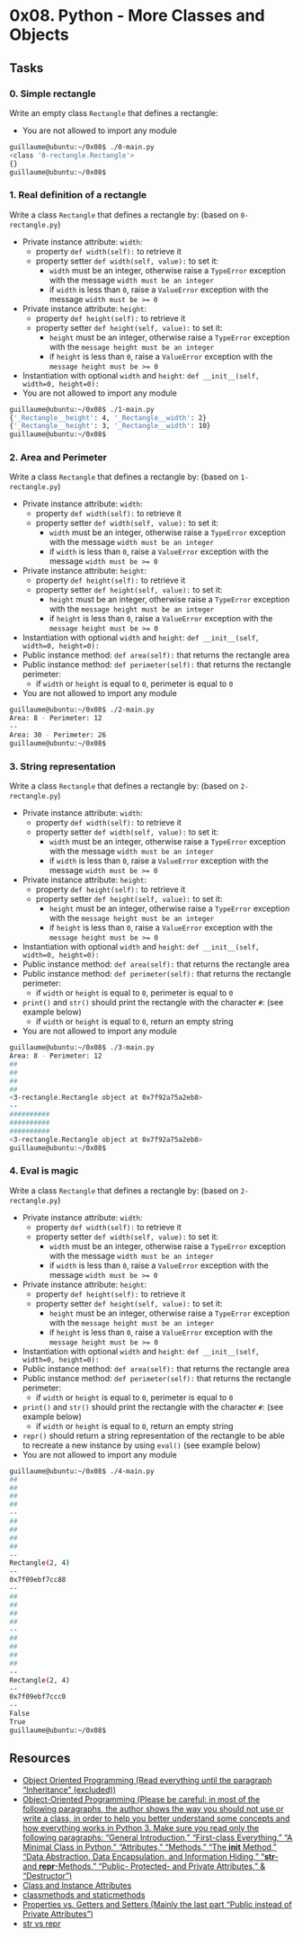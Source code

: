 # 0x08. Python - More Classes and Objects
## Tasks
### 0. Simple rectangle
Write an empty class `Rectangle` that defines a rectangle:

- You are not allowed to import any module
```bash
guillaume@ubuntu:~/0x08$ ./0-main.py
<class '0-rectangle.Rectangle'>
{}
guillaume@ubuntu:~/0x08$ 
```
### 1. Real definition of a rectangle
Write a class `Rectangle` that defines a rectangle by: (based on `0-rectangle.py`)

- Private instance attribute: `width`:
    * property `def width(self):` to retrieve it
    * property setter `def width(self, value):` to set it:
        + `width` must be an integer, otherwise raise a `TypeError` exception with the message `width must be an integer`
        + if `width` is less than `0`, raise a `ValueError` exception with the message `width must be >= 0`
- Private instance attribute: `height`:
    * property `def height(self):` to retrieve it
    * property setter `def height(self, value):` to set it:
        + `height` must be an integer, otherwise raise a `TypeError` exception with the `message height must be an integer`
        + if `height` is less than `0`, raise a `ValueError` exception with the `message height must be >= 0`
- Instantiation with optional `width` and `height`: `def __init__(self, width=0, height=0):`
- You are not allowed to import any module
```bash
guillaume@ubuntu:~/0x08$ ./1-main.py
{'_Rectangle__height': 4, '_Rectangle__width': 2}
{'_Rectangle__height': 3, '_Rectangle__width': 10}
guillaume@ubuntu:~/0x08$ 
```
### 2. Area and Perimeter
Write a class `Rectangle` that defines a rectangle by: (based on `1-rectangle.py`)

- Private instance attribute: `width`:
    * property `def width(self):` to retrieve it
    * property setter `def width(self, value):` to set it:
        + `width` must be an integer, otherwise raise a `TypeError` exception with the message `width must be an integer`
        + if `width` is less than `0`, raise a `ValueError` exception with the message `width must be >= 0`
- Private instance attribute: `height`:
    * property `def height(self):` to retrieve it
    * property setter `def height(self, value):` to set it:
        + `height` must be an integer, otherwise raise a `TypeError` exception with the `message height must be an integer`
        + if `height` is less than `0`, raise a `ValueError` exception with the `message height must be >= 0`
- Instantiation with optional `width` and `height`: `def __init__(self, width=0, height=0):`
- Public instance method: `def area(self):` that returns the rectangle area
- Public instance method: `def perimeter(self):` that returns the rectangle perimeter:
    * if `width` or `height` is equal to `0`, perimeter is equal to `0`
- You are not allowed to import any module
```bash
guillaume@ubuntu:~/0x08$ ./2-main.py
Area: 8 - Perimeter: 12
--
Area: 30 - Perimeter: 26
guillaume@ubuntu:~/0x08$ 
```
### 3. String representation
Write a class `Rectangle` that defines a rectangle by: (based on `2-rectangle.py`)

- Private instance attribute: `width`:
    * property `def width(self):` to retrieve it
    * property setter `def width(self, value):` to set it:
        + `width` must be an integer, otherwise raise a `TypeError` exception with the message `width must be an integer`
        + if `width` is less than `0`, raise a `ValueError` exception with the message `width must be >= 0`
- Private instance attribute: `height`:
    * property `def height(self):` to retrieve it
    * property setter `def height(self, value):` to set it:
        + `height` must be an integer, otherwise raise a `TypeError` exception with the `message height must be an integer`
        + if `height` is less than `0`, raise a `ValueError` exception with the `message height must be >= 0`
- Instantiation with optional `width` and `height`: `def __init__(self, width=0, height=0):`
- Public instance method: `def area(self):` that returns the rectangle area
- Public instance method: `def perimeter(self):` that returns the rectangle perimeter:
    * if `width` or `height` is equal to `0`, perimeter is equal to `0`
- `print()` and `str()` should print the rectangle with the character `#`: (see example below)
    * if `width` or `height` is equal to `0`, return an empty string
- You are not allowed to import any module
```bash
guillaume@ubuntu:~/0x08$ ./3-main.py
Area: 8 - Perimeter: 12
##
##
##
##
<3-rectangle.Rectangle object at 0x7f92a75a2eb8>
--
##########
##########
##########
<3-rectangle.Rectangle object at 0x7f92a75a2eb8>
guillaume@ubuntu:~/0x08$ 
```
### 4. Eval is magic
Write a class `Rectangle` that defines a rectangle by: (based on `2-rectangle.py`)

- Private instance attribute: `width`:
    * property `def width(self):` to retrieve it
    * property setter `def width(self, value):` to set it:
        + `width` must be an integer, otherwise raise a `TypeError` exception with the message `width must be an integer`
        + if `width` is less than `0`, raise a `ValueError` exception with the message `width must be >= 0`
- Private instance attribute: `height`:
    * property `def height(self):` to retrieve it
    * property setter `def height(self, value):` to set it:
        + `height` must be an integer, otherwise raise a `TypeError` exception with the `message height must be an integer`
        + if `height` is less than `0`, raise a `ValueError` exception with the `message height must be >= 0`
- Instantiation with optional `width` and `height`: `def __init__(self, width=0, height=0):`
- Public instance method: `def area(self):` that returns the rectangle area
- Public instance method: `def perimeter(self):` that returns the rectangle perimeter:
    * if `width` or `height` is equal to `0`, perimeter is equal to `0`
- `print()` and `str()` should print the rectangle with the character `#`: (see example below)
    * if `width` or `height` is equal to `0`, return an empty string
- `repr()` should return a string representation of the rectangle to be able to recreate a new instance by using `eval()` (see example below)
- You are not allowed to import any module
```bash
guillaume@ubuntu:~/0x08$ ./4-main.py
##
##
##
##
--
##
##
##
##
--
Rectangle(2, 4)
--
0x7f09ebf7cc88
--
##
##
##
##
--
##
##
##
##
--
Rectangle(2, 4)
--
0x7f09ebf7ccc0
--
False
True
guillaume@ubuntu:~/0x08$ 
```
### 
### 
### 
### 
### 

## Resources
- [Object Oriented Programming (Read everything until the paragraph “Inheritance” (excluded))](https://python.swaroopch.com/oop.html)
- [Object-Oriented Programming (Please be careful: in most of the following paragraphs, the author shows the way you should not use or write a class, in order to help you better understand some concepts and how everything works in Python 3. Make sure you read only the following paragraphs: “General Introduction,” “First-class Everything,” “A Minimal Class in Python,” “Attributes,” “Methods,” “The __init__ Method,” “Data Abstraction, Data Encapsulation, and Information Hiding,” “__str__- and __repr__-Methods,” “Public- Protected- and Private Attributes,” & “Destructor”)](https://python-course.eu/oop/object-oriented-programming.php)
- [Class and Instance Attributes](https://python-course.eu/oop/class-instance-attributes.php)
- [classmethods and staticmethods](https://www.youtube.com/watch?v=rq8cL2XMM5M)
- [Properties vs. Getters and Setters (Mainly the last part “Public instead of Private Attributes”)](https://python-course.eu/oop/properties-vs-getters-and-setters.php)
- [str vs repr](https://shipit.dev/posts/python-str-vs-repr.html)
